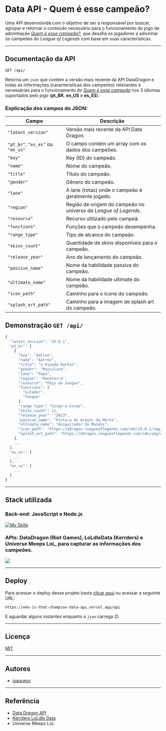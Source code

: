 
# Data API - Quem é esse campeão?

Uma API desenvolvida com o objetivo de ser a responsável por buscar, agrupar e retornar o conteúdo necessário para o funcionamento do jogo de adivinhação *[Quem é esse campeão?](https://github.com/isaquesv/who-is-that-champion)*, que desafia os jogadores a adivinhar os campeões do *League of Legends* com base em suas características.

---

## Documentação da API

```
GET /api/
```

Retorna um `json` que contém a versão mais recente da API DataDragon e todas as informações (características dos campeões) relevantes e necessárias para o funcionamento do *[Quem é esse campeão](https://github.com/isaquesv/who-is-that-champion)* nos 3 idiomas suportados pelo jogo (**pt_BR**, **en_US** e **es_ES**).

### Explicação dos campos do JSON:

| **Campo**               | **Descrição**                                                |
| ----------------------- | ------------------------------------------------------------ |
| `"latest_version"`      | Versão mais recente da API Data Dragon.                      |
| `"pt_br"`, `"es_es"` ou `"en_us"` | O campo contém um array com os dados dos campeões. |
| `"key"`                 | Key (ID) do campeão.                                         |
| `"name"`                | Nome do campeão.                                             |
| `"title"`               | Título do campeão.                                           |
| `"gender"`              | Gênero do campeão.                                           |
| `"lane"`                | A lane (rotas) onde o campeão é geralmente jogado.           |
| `"region"`              | Região de origem do campeão no universo de *League of Legends*. |
| `"resource"`            | Recurso utilizado pelo campeã.                               |
| `"functions"`           | Funções que o campeão desempenha.                            |
| `"range_type"`          | Tipo de alcance do campeão.                                  |
| `"skins_count"`         | Quantidade de skins disponíveis para o campeão.              |
| `"release_year"`        | Ano de lançamento do campeão.                                |
| `"passive_name"`        | Nome da habilidade passiva do campeão.                       |
| `"ultimate_name"`       | Nome da habilidade ultimate do campeão.                      |
| `"icon_path"`           | Caminho para o ícone do campeão.                             |
| `"splash_art_path"`     | Caminho para a imagem de splash art do campeão.              |

## Demonstração `GET /api/`

```javascript
{
  "latest_version": "15.8.1",
  "pt_br": [
    {
      "key": "Aatrox",
      "name": "Aatrox",
      "title": "a Espada Darkin",
      "gender": "Masculino",
      "lane": "Topo",
      "region": "Runeterra",
      "resource": "Poço de Sangue",
      "functions": [
        "Lutador",
        "Tanque"
      ],
      "range_type": "Corpo-a-Corpo",
      "skins_count": 12,
      "release_year": "2013",
      "passive_name": "Postura do Arauto da Morte",
      "ultimate_name": "Aniquilador de Mundos",
      "icon_path": "https://ddragon.leagueoflegends.com/cdn/15.8.1/img/champion/Aatrox.png",
      "splash_art_path": "https://ddragon.leagueoflegends.com/cdn/img/champion/splash/Aatrox_0.jpg"
    },
    ...
  ],
  "es_es": [
    ...
  ],
  "en_us": [
    ...
  ]
}
```

---

## Stack utilizada

### **Back-end:** JavaScript e Node.js
[![My Skills](https://skillicons.dev/icons?i=js,nodejs)](https://skillicons.dev)

### **APIs:** DataDragon (Riot Games), LoLdleData (Kerrders) e Universe Meeps LoL, para capturar as informações dos campeões.  
<img src="https://img.shields.io/badge/League%20of%20Legends-C28F2C.svg?style=for-the-badge&logo=League-of-Legends&logoColor=white">

---

## Deploy

Para acessar o deploy desse projeto basta [clicar aqui](https://who-is-that-champion-data-api.vercel.app/api) ou acessar a seguinte URL:

```
https://who-is-that-champion-data-api.vercel.app/api
```

E aguardar alguns instantes enquanto o `json` carrega 😉

---

## Licença

[MIT](https://choosealicense.com/licenses/mit/)

---

## Autores

- [isaquesv](https://github.com/isaquesv)

---

## Referência

 - [Data Dragon API](https://developer.riotgames.com/docs/lol)
 - [Kerrders LoLdle Data](https://github.com/Kerrders/LoLdleData)
 - Universe Meeps LoL
 
